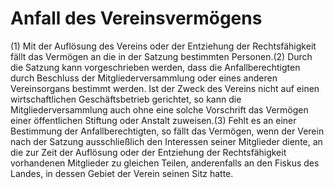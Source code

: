 # Anfall des Vereinsvermögens

(1) Mit der Auflösung des Vereins oder der Entziehung der Rechtsfähigkeit fällt das Vermögen an die in der Satzung bestimmten Personen.(2) Durch die Satzung kann vorgeschrieben werden, dass die Anfallberechtigten durch Beschluss der Mitgliederversammlung oder eines anderen Vereinsorgans bestimmt werden. Ist der Zweck des Vereins nicht auf einen wirtschaftlichen Geschäftsbetrieb gerichtet, so kann die Mitgliederversammlung auch ohne eine solche Vorschrift das Vermögen einer öffentlichen Stiftung oder Anstalt zuweisen.(3) Fehlt es an einer Bestimmung der Anfallberechtigten, so fällt das Vermögen, wenn der Verein nach der Satzung ausschließlich den Interessen seiner Mitglieder diente, an die zur Zeit der Auflösung oder der Entziehung der Rechtsfähigkeit vorhandenen Mitglieder zu gleichen Teilen, anderenfalls an den Fiskus des Landes, in dessen Gebiet der Verein seinen Sitz hatte. 

